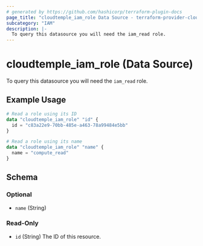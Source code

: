 ```yaml
---
# generated by https://github.com/hashicorp/terraform-plugin-docs
page_title: "cloudtemple_iam_role Data Source - terraform-provider-cloudtemple"
subcategory: "IAM"
description: |-
  To query this datasource you will need the iam_read role.
---
```


# cloudtemple_iam_role (Data Source)

To query this datasource you will need the `iam_read` role.

## Example Usage

```terraform
# Read a role using its ID
data "cloudtemple_iam_role" "id" {
  id = "c83a22e9-70bb-485e-a463-78a99484e5bb"
}

# Read a role using its name
data "cloudtemple_iam_role" "name" {
  name = "compute_read"
}
```

<!-- schema generated by tfplugindocs -->
## Schema

### Optional

- `name` (String)

### Read-Only

- `id` (String) The ID of this resource.


